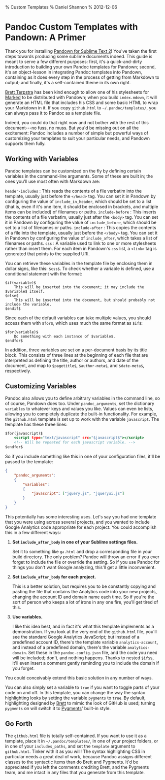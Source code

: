 % Custom Templates
% Daniel Shannon
% 2012-12-06

Pandoc Custom Templates with Pandown: A Primer
==============================================
Thank you for installing [Pandown for Sublime Text 2][pandown]! You've taken the first steps towards producing some sublime documents indeed. This guide is meant to serve a few different purposes: first, it's a quick-and-dirty introduction to building your own Pandoc templates for Pandown; second, it's an object-lesson in integrating Pandoc templates into Pandown, containing as it does every step in the process of getting from Markdown to output; and finally, it's a self-contained theme in its own right.

[Brett Terpstra][brett] has been kind enough to allow one of his stylesheets for [Marked](http://markedapp.com) to be distributed with Pandown; when you build `index.mdown`, it will generate an HTML file that includes his CSS and some basic HTML to wrap your Markdown in it. If you copy `github.html` to `~/.pandoc/templates/`, you can always pass it to Pandoc as a template file.

Indeed, you could do that right now and not bother with the rest of this document---no fuss, no muss. But you'd be missing out on all the excitement: Pandoc includes a number of simple but powerful ways of customizing your templates to suit your particular needs, and Pandown supports them fully.


Working with Variables
----------------------
Pandoc templates can be customized on the fly by defining certain variables in the command-line arguments. Some of these are built in; the ones you'll use most often with Markdown are:

`header-includes`
 :    This reads the contents of a file verbatim into the template, usually just before the `</head>` tag.
        You can set it in Pandown by configuring the value of `include_in_header`, which should be set to a list
        (that is, even if it's one item, it should be enclosed in brackets, and multiple items can be included)
        of filenames or paths.
`include-before`
 :    This inserts the contents of a file verbatim, usually just after the `<body>` tag. You can set it in Pandown
        by configuring the value of `include_before`, which should be set to a list of filenames or paths.
`include-after`
 :    This copies the contents of a file into the template, usually just before the `</body>` tag. You can set it in
        Pandown by configuring the value of `include_after`, which takes a list of filenames or paths.
`css`
 :    A variable used to link to one or more stylesheets rather than insert them. For each item in Pandown's `css`
        list, a `<link>` tag is generated that points to the supplied URI.

You can retrieve these variables in the template file by enclosing them in dollar signs, like this: `$css$`. To check whether a variable is defined, use a conditional statement with the format:

    $if(variable)$
        This will be inserted into the document; it may include the $variable$ itself.
    $else$
        This will be inserted into the document, but should probably not include the variable.
    $endif$

Since each of the default variables can take multiple values, you should access them with `$for$`, which uses much the same format as `$if$`:

    $for(variable)$
        Do something with each instance of $variable$.
    $endfor$

In addition, three variables are set on a per-document basis by its title block. This consists of three lines at the beginning of each file that are interpreted as defining the title, author or authors, and date of the document, and map to `$pagetitle$`, `$author-meta$`, and `$date-meta$`, respectively.

Customizing Variables
---------------------
Pandoc also allows you to define arbitrary variables in the command line, so of course, Pandown does too. Under `pandoc_arguments`, set the dictionary `variables` to whatever keys and values you like. Values can even be lists, allowing you to completely duplicate the built-in functionality. For example, the `github.html` template is set up to work with the variable `javascript`. The template has these three lines:

`````````````````````````````````````````````` {.html .numberLines}
$for(javascript)$
    <script type="text/javascript" src="$javascript$"></script>
    <!-- Will be repeated for each javascript variable. -->
$endfor$
`````````````````````````````````````````````````````````````````````````````

So if you include something like this in one of your configuration files, it'll be passed to the template:

`````````````````````````````````````````````` {.json .numberLines}
{
    "pandoc_arguments":
    {
        "variables":
        {
            "javascript": ["jquery.js", "jqueryui.js"]
        }
    }
}
`````````````````````````````````````````````````````````````````````````````

This potentially has some interesting uses. Let's say you had one template that you were using across several projects, and you wanted to include Google Analytics code appropriate for each project. You could accomplish this in a few different ways:


1. **Set `include_after_body` in one of your Sublime settings files.**

    Set it to something like `ga.html` and drop a corresponding file in your build directory. The only problem?
    Pandoc will throw an error if you ever forget to include the file or override the setting. So if you use Pandoc
    for things you don't want Google analyzing, this'll get a little inconvenient.

2. **Set `include_after_body` for each project.**

    This is a better solution, but requires you to be constantly copying and pasting the file that contains the
    Analytics code into your new projects, changing the account ID and domain name each time. So if you're the sort of
    person who keeps a lot of irons in any one fire, you'll get tired of this.

3. **Use variables.**

    I like this idea best, and in fact it's what this template implements as a demonstration. If you look at the very end of
    the `github.html` file, you'll see the standard Google Analytics JavaScript; but instead of a predefined account ID,
    there's the template variable `analytics-account`, and instead of a predefined domain, there's the variable
    `analytics-domain`. Set these in the `pandoc-config.json` file, and the code you need will be included; don't, and nothing
    happens. Thanks to nested `$if$`s, it'll even insert a comment gently reminding you to include the domain if you forget.

You could conceivably extend this basic solution in any number of ways.

You can also simply set a variable to `true` if you want to toggle parts of your code on and off. In this template, you can change the way the syntax highlighting looks by setting the variable `pygments` to `true`. By default, highlighting designed by [Brett] to mimic the look of GitHub is used; turning `pygments` on will switch it to [Pygments](http://www.pygments.org)' built-in style.

Go Forth
---------
The `github.html` file is totally self-contained. If you want to use it as a template, place it in `~/.pandoc/templates/`, in one of your project folders, or in one of your `includes_paths`, and set the `template` argument to `github.html`. Tinker with it as you will! The syntax highlighting CSS in particular needs a great deal of work, because Pandoc assigns different classes to the syntactic items than do Brett and Pygments. It'd be appreciated if you left the comments crediting Brett, and the Pygments team, and me intact in any files that you generate from this template.


[pandown]: http://sublime.daniel.sh/pandown/ "Pandown home"
[brett]: http://brettterpstra.com "brettterpstra.com"